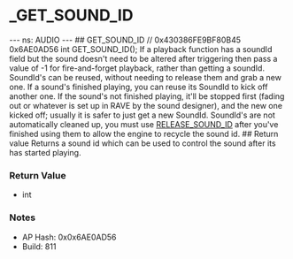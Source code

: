 # _GET_SOUND_ID

--- ns: AUDIO --- ## GET_SOUND_ID  // 0x430386FE9BF80B45 0x6AE0AD56 int GET_SOUND_ID();   If a playback function has a soundId field but the sound doesn't need to be altered after triggering then pass a value of -1 for fire-and-forget playback, rather than getting a soundId.  SoundId's can be reused, without needing to release them and grab a new one.  If a sound's finished playing, you can reuse its SoundId to kick off another one.  If the sound's not finished playing, it'll be stopped first (fading out or whatever is set up in RAVE by the sound designer), and the new one kicked off; usually it is safer to just get a new SoundId.  SoundId's are not automatically cleaned up, you must use [RELEASE_SOUND_ID](#_0x353FC880830B88FA) after you've finished using them to allow the engine to recycle the sound id.  ## Return value Returns a sound id which can be used to control the sound after its has started playing.

### Return Value
* int

### Notes
* AP Hash: 0x0x6AE0AD56
* Build: 811

